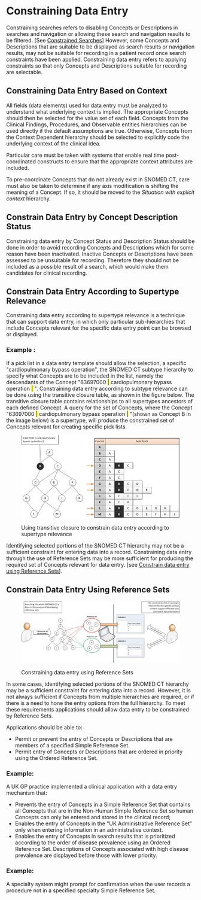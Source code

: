 # Constraining Data Entry

Constraining searches refers to disabling Concepts or Descriptions in searches and navigation or allowing these search and navigation results to be filtered. \[See [Constrained Searches](../4-optimizing-searches/4.4-constrained-searches.md)] However, some Concepts and Descriptions that are suitable to be displayed as search results or navigation results, may not be suitable for recording in a patient record once search constraints have been applied. Constraining data entry refers to applying constraints so that only Concepts and Descriptions suitable for recording are selectable.

## Constraining Data Entry Based on Context

All fields (data elements) used for data entry must be analyzed to understand what underlying context is implied. The appropriate Concepts should then be selected for the value set of each field. Concepts from the Clinical Findings, Procedures, and Observable entities hierarchies can be used directly if the default assumptions are true. Otherwise, Concepts from the Context Dependent hierarchy should be selected to explicitly code the underlying context of the clinical idea.

Particular care must be taken with systems that enable real time post-coordinated constructs to ensure that the appropriate context attributes are included.

To pre-coordinate Concepts that do not already exist in SNOMED CT, care must also be taken to determine if any axis modification is shifting the meaning of a Concept. If so, it should be moved to the _Situation with explicit context_ hierarchy.

## Constrain Data Entry by Concept Description Status

Constraining data entry by Concept Status and Description Status should be done in order to avoid recording Concepts and Descriptions which for some reason have been inactivated. Inactive Concepts or Descriptions have been assessed to be unsuitable for recording. Therefore they should not be included as a possible result of a search, which would make them candidates for clinical recording.

## Constrain Data Entry According to Supertype Relevance

Constraining data entry according to supertype relevance is a technique that can support data entry, in which only particular sub-hierarchies that include Concepts relevant for the specific data entry point can be browsed or displayed.

### **Example :**

If a pick list in a data entry template should allow the selection, a specific "cardiopulmonary bypass operation", the SNOMED CT subtype hierarchy to specify what Concepts are to be included in the list, namely the descendants of the Concept "63697000 <mark style="color:blue;">|</mark> cardiopulmonary bypass operation <mark style="color:blue;">|</mark> ". Constraining data entry according to subtype relevance can be done using the transitive closure table, as shown in the figure below. The transitive closure table contains relationships to all supertypes ancestors of each defined Concept. A query for the set of Concepts, where the Concept "63697000 <mark style="color:blue;">|</mark> cardiopulmonary bypass operation <mark style="color:blue;">|</mark> "(shown as Concept B in the image below) is a supertype, will produce the constrained set of Concepts relevant for creating specific pick lists.

<figure><img src="../images/33490703.png" alt=""><figcaption><p>Using transitive closure to constrain data entry according to supertype relevance</p></figcaption></figure>

Identifying selected portions of the SNOMED CT hierarchy may not be a sufficient constraint for entering data into a record. Constraining data entry through the use of Reference Sets may be more sufficient for producing the required set of Concepts relevant for data entry. \[see [Constrain data entry using Reference Sets](6.3-constraining-data-entry.md#constrain-data-entry-using-reference-set)].

## Constrain Data Entry Using Reference Sets

<figure><img src="../images/33490705.png" alt=""><figcaption><p>Constraining data entry using Reference Sets</p></figcaption></figure>

In some cases, identifying selected portions of the SNOMED CT hierarchy may be a sufficient constraint for entering data into a record. However, it is not always sufficient if Concepts from multiple hierarchies are required, or if there is a need to hone the entry options from the full hierarchy. To meet these requirements applications should allow data entry to be constrained by Reference Sets.

Applications should be able to:

* Permit or prevent the entry of Concepts or Descriptions that are members of a specified Simple Reference Set.
* Permit entry of Concepts or Descriptions that are ordered in priority using the Ordered Reference Set.

### **Example:**

A UK GP practice implemented a clinical application with a data entry mechanism that:

* Prevents the entry of Concepts in a Simple Reference Set that contains all Concepts that are in the Non-Human Simple Reference Set so human Concepts can only be entered and stored in the clinical record;
* Enables the entry of Concepts in the "UK Administrative Reference Set" only when entering information in an administrative context.
* Enables the entry of Concepts in search results that is prioritized according to the order of disease prevalence using an Ordered Reference Set. Descriptions of Concepts associated with high disease prevalence are displayed before those with lower priority.

### **Example:**

A specialty system might prompt for confirmation when the user records a procedure not in a specified specialty Simple Reference Set.

